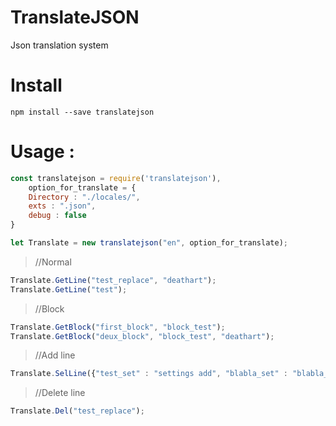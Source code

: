 # TranslateJSON
Json translation system

# Install
`npm install --save translatejson`

# Usage : 
```JavaScript
const translatejson = require('translatejson'),
    option_for_translate = {
    Directory : "./locales/",
    exts : ".json",
    debug : false
}

let Translate = new translatejson("en", option_for_translate);
```

>//Normal
```JavaScript
Translate.GetLine("test_replace", "deathart");
Translate.GetLine("test");
```

>//Block
```JavaScript
Translate.GetBlock("first_block", "block_test");
Translate.GetBlock("deux_block", "block_test", "deathart");
```

>//Add line
```JavaScript
Translate.SelLine({"test_set" : "settings add", "blabla_set" : "blabla_set is OK"});
```

>//Delete line
```JavaScript
Translate.Del("test_replace");
```